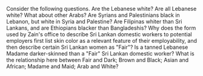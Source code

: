 Consider the following questions. Are the Lebanese white? Are all Lebanese white? What about other Arabs? Are Syrians and Palestinians black in Lebanon, but white in Syria and Palestine? Are Filipinas whiter than Sri Lankans, and are Ethiopians blacker than Bangladeshis? Why does the form used by Zain's office to describe Sri Lankan domestic workers to potential employers first list skin color as a relevant feature of their employability, and then describe certain Sri Lankan women as "Fair"? Is a tanned Lebanese Madame darker-skinned than a "Fair" Sri Lankan domestic worker? What is the relationship here between Fair and Dark; Brown and Black; Asian and African; Madame and Maid; Arab and White?

<br>

<C4S2SectionThree />
